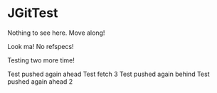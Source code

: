 JGitTest
========

Nothing to see here. Move along!

Look ma! No refspecs!

Testing two more time! 

Test pushed again ahead 
Test fetch 3
Test pushed again behind
Test pushed again ahead 2

